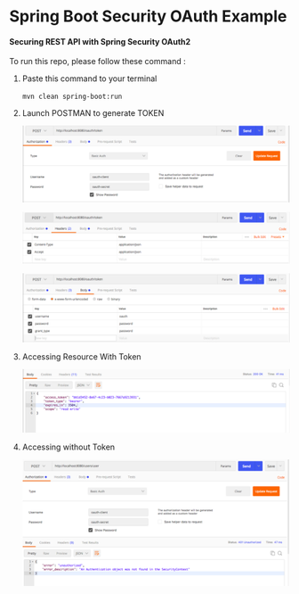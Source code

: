 # Spring Boot Security OAuth Example

#### Securing REST API with Spring Security OAuth2

To run this repo, please follow these command :

1. Paste this command to your terminal

    `mvn clean spring-boot:run`

2. Launch POSTMAN to generate TOKEN

    ![Authorization Tab](img/oauth.png "Authorization Tab")

    ![Header Tab](img/header.png "Header Tab")

    ![Body Tab](img/body.png "Body Tab")


3. Accessing Resource With Token

    ![Accessing Resource with Token](img/getOauth.png "Accessing Resource with Token")

4. Accessing without Token

    ![Accessing without Token](img/noOauth.png "Accessing without Token")